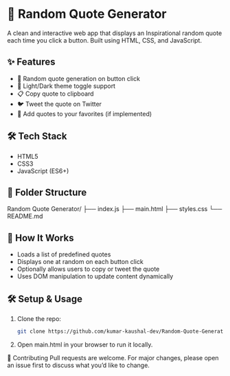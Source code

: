 # 🎲 Random Quote Generator

A clean and interactive web app that displays an Inspirational random quote each time you click a button. Built using HTML, CSS, and JavaScript.

## ✨ Features

- 🎯 Random quote generation on button click
- 🌙 Light/Dark theme toggle support
- 📋 Copy quote to clipboard
- 🐦 Tweet the quote on Twitter
- 💖 Add quotes to your favorites (if implemented)

## 🛠️ Tech Stack

- HTML5
- CSS3
- JavaScript (ES6+)

## 📂 Folder Structure
   
   Random Quote Generator/
├── index.js
├── main.html
├── styles.css
└── README.md


## 🧠 How It Works

- Loads a list of predefined quotes
- Displays one at random on each button click
- Optionally allows users to copy or tweet the quote
- Uses DOM manipulation to update content dynamically

## 🛠️ Setup & Usage

1. Clone the repo:
   ```bash
   git clone https://github.com/kumar-kaushal-dev/Random-Quote-Generator.git

2. Open main.html in your browser to run it locally.

🙌 Contributing
Pull requests are welcome. For major changes, please open an issue first to discuss what you’d like to change.
